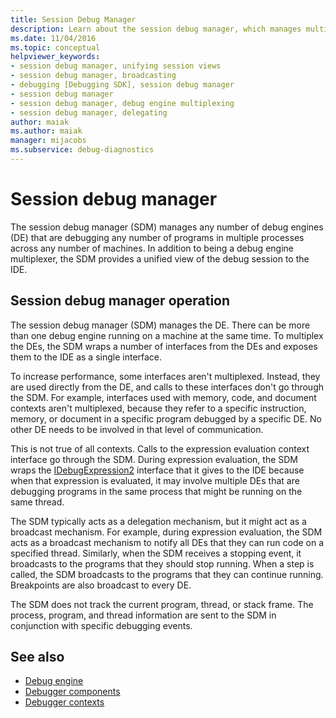 ```yaml
---
title: Session Debug Manager
description: Learn about the session debug manager, which manages multiple debug engines debugging programs in multiple processes across any number of machines.
ms.date: 11/04/2016
ms.topic: conceptual
helpviewer_keywords:
- session debug manager, unifying session views
- session debug manager, broadcasting
- debugging [Debugging SDK], session debug manager
- session debug manager
- session debug manager, debug engine multiplexing
- session debug manager, delegating
author: maiak
ms.author: maiak
manager: mijacobs
ms.subservice: debug-diagnostics
---
```

# Session debug manager

The session debug manager (SDM) manages any number of debug engines (DE) that are debugging any number of programs in multiple processes across any number of machines. In addition to being a debug engine multiplexer, the SDM provides a unified view of the debug session to the IDE.

## Session debug manager operation
 The session debug manager (SDM) manages the DE. There can be more than one debug engine running on a machine at the same time. To multiplex the DEs, the SDM wraps a number of interfaces from the DEs and exposes them to the IDE as a single interface.

 To increase performance, some interfaces aren't multiplexed. Instead, they are used directly from the DE, and calls to these interfaces don't go through the SDM. For example, interfaces used with memory, code, and document contexts aren't multiplexed, because they refer to a specific instruction, memory, or document in a specific program debugged by a specific DE. No other DE needs to be involved in that level of communication.

 This is not true of all contexts. Calls to the expression evaluation context interface go through the SDM. During expression evaluation, the SDM wraps the [IDebugExpression2](../../extensibility/debugger/reference/idebugexpression2.md) interface that it gives to the IDE because when that expression is evaluated, it may involve multiple DEs that are debugging programs in the same process that might be running on the same thread.

 The SDM typically acts as a delegation mechanism, but it might act as a broadcast mechanism. For example, during expression evaluation, the SDM acts as a broadcast mechanism to notify all DEs that they can run code on a specified thread. Similarly, when the SDM receives a stopping event, it broadcasts to the programs that they should stop running. When a step is called, the SDM broadcasts to the programs that they can continue running. Breakpoints are also broadcast to every DE.

 The SDM does not track the current program, thread, or stack frame. The process, program, and thread information are sent to the SDM in conjunction with specific debugging events.

## See also
- [Debug engine](../../extensibility/debugger/debug-engine.md)
- [Debugger components](../../extensibility/debugger/debugger-components.md)
- [Debugger contexts](../../extensibility/debugger/debugger-contexts.md)
